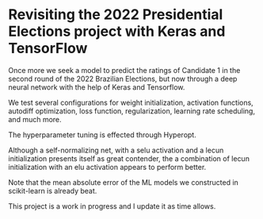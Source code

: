 # Revisiting the 2022 Presidential Elections project with Keras and TensorFlow

Once more we seek a model to predict the ratings of Candidate 1 in the second round of the 2022 Brazilian Elections, but now through a deep neural network with the help of Keras and Tensorflow. 

We test several configurations for weight initialization, activation functions, autodiff optimization, loss function, regularization, learning rate scheduling, and much more. 

The hyperparameter tuning is effected through Hyperopt. 

Although a self-normalizing net, with a selu activation and a lecun initialization presents itself as great contender, the a combination of lecun initialization with an elu activation appears to perform better. 

Note that the mean absolute error of the ML models we constructed in scikit-learn is already beat. 

This project is a work in progress and I update it as time allows.
